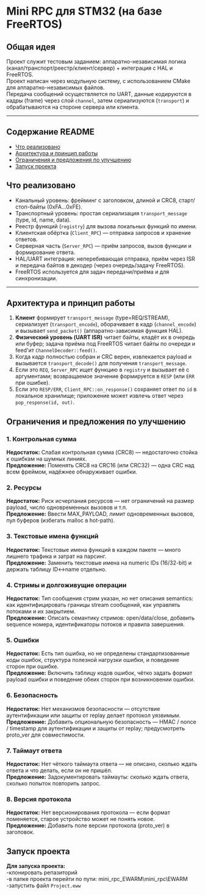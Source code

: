 # Mini RPC для STM32 (на базе FreeRTOS)

## Общая идея  
Проект служит тестовым заданием: аппаратно-независимая логика (канал/транспорт/реестр/клиент/сервер) + интеграция с HAL и FreeRTOS.   
Проект написан через модульную систему, с использованием CMake для аппаратно-независимых файлов.   
Передача сообщений осуществляется по UART, данные кодируются в кадры (frame) через слой `channel`, затем сериализуются (`transport`) и обрабатываются на стороне сервера или клиента.  

---

## Содержание README

- [Что реализовано](#что-реализовано)  
- [Архитектура и принцип работы](#архитектура-и-принцип-работы)   
- [Ограничения и предложения по улучшению](#ограничения-и-предложения-по-улучшению)  
- [Запуск проекта](#запуск-проекта)

## Что реализовано  
- Канальный уровень: фрейминг с заголовком, длиной и CRC8, старт/стоп-байты (0xFA…0xFE).  
- Транспортный уровень: простая сериализация `transport_message` (type, id, name, data).  
- Реестр функций (`registry`) для вызова локальных функций по имени.  
- Клиентская обёртка (`Client_RPC`) — отправка запросов и хранение ответов.  
- Серверная часть (`Server_RPC`) — приём запросов, вызов функции и формирование ответа.  
- HAL/UART интеграция: неперебивающая отправка, приём через ISR и передача байтов в декодер (через очередь/задачу FreeRTOS).  
- FreeRTOS используется для задач передачи/приёма и для синхронизации.  

---

## Архитектура и принцип работы

1. **Клиент** формирует `transport_message` (type=REQ/STREAM), сериализует (`transport_encode`), оборачивает в кадр (`channel_encode`) и вызывает `send_packet()` (аппаратно-зависимая функция HAL).
2. **Физический уровень (UART ISR)** читает байты, кладёт их в очередь или буфер; задача приёма под FreeRTOS читает байты по очереди и feed'ит `ChannelDecoder::feed()`.
3. Когда кадр полностью собран и CRC верен, извлекается payload и вызывается `transport_decode()` для получения `transport_message`.
4. Если это `REQ`, `Server_RPC` ищет функцию в `registry` и вызывает её с аргументами; возвращаемое значение формируется в `RESP` (или `ERR` при ошибке).
5. Если это `RESP/ERR`, `Client_RPC::on_response()` сохраняет ответ по `id` в локальное хранилище; приложение может извлечь ответ через `pop_response(id, out)`.  

## Ограничения и предложения по улучшению

### 1. Контрольная сумма
**Недостаток:** Слабая контрольная сумма (CRC8) — недостаточно стойка к ошибкам на шумных линиях.  
**Предложение:** Поменять CRC8 на CRC16 (или CRC32) — одна CRC над всем фреймом, надёжнее обнаруживает ошибки.

### 2. Ресурсы
**Недостаток:** Риск исчерпания ресурсов — нет ограничений на размер payload, число одновременных вызовов и т.п.  
**Предложение:** Ввести MAX_PAYLOAD, лимит одновременных вызовов, пул буферов (избегать malloc в hot-path).

### 3. Текстовые имена функций
**Недостаток:** Текстовые имена функций в каждом пакете — много лишнего трафика и затрат на парсинг.  
**Предложение:** Заменить текстовые имена на numeric IDs (16/32-bit) и держать таблицу ID↔name отдельно.

### 4. Стримы и долгоживущие операции
**Недостаток:** Тип сообщения стрим указан, но нет описания semantics: как идентифицировать границы stream сообщений, как управлять потоками и их закрытием.  
**Предложение:** Описать семантику стримов: open/data/close, добавить sequence номера, идентификаторы потоков и правила завершения.

### 5. Ошибки
**Недостаток:** Есть тип ошибка, но не определены стандартизованные коды ошибок, структура полезной нагрузки ошибки, и поведение сторон при ошибке.  
**Предложение:** Включить таблицу кодов ошибок, чётко задать формат payload ошибки и поведение обеих сторон при возникновении ошибки.

### 6. Безопасность
**Недостаток:** Нет механизмов безопасности — отсутствие аутентификации или защиты от replay делает протокол уязвимым.  
**Предложение:** Добавить опциональную безопасность — HMAC / nonce / timestamp для аутентификации и защиты от replay; предусмотреть proto_ver для совместимости.

### 7. Таймаут ответа
**Недостаток:** Нет чёткого таймаута ответа — не описано, сколько ждать ответа и что делать, если он не пришёл.  
**Предложение:** Задокументировать таймауты: сколько ждать ответа, сколько попыток повторить запрос.

### 8. Версия протокола
**Недостаток:** Нет версионирования протокола — если формат поменяется, старое устройство может не понять новое.  
**Предложение:** Добавить поле версии протокола (proto_ver) в заголовок.

## Запуск проекта 
**Для запуска проекта:**  
-клонировать репазиторий  
-в папке проекта перейти по пути: mini_rpc_EWARM\mini_rpc\EWARM
-запустить файл `Project.eww`



